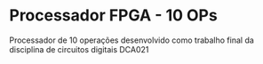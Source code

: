 # Processador FPGA - 10 OPs

Processador de 10 operações desenvolvido como trabalho final da disciplina de
circuitos digitais DCA021
